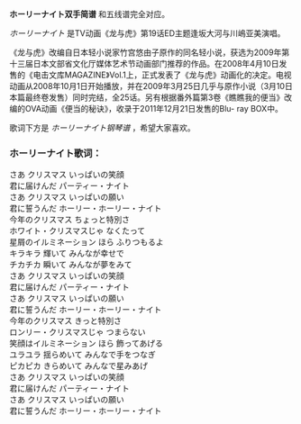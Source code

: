

**ホーリーナイト双手简谱** 和五线谱完全对应。

_ホーリーナイト_ 是TV动画《龙与虎》第19话ED主题逢坂大河与川嶋亚美演唱。

《龙与虎》改编自日本轻小说家竹宫悠由子原作的同名轻小说，获选为2009年第十三届日本文部省文化厅媒体艺术节动画部门推荐的作品。在2008年4月10日发售的《电击文库MAGAZINE》Vol.1上，正式发表了《龙与虎》动画化的决定。电视动画从2008年10月1日开始播放，并在2009年3月25日几乎与原作小说（3月10日本篇最终卷发售）同时完结，全25话。另有根据番外篇第3卷《瞧瞧我的便当》改编的OVA动画《便当的秘诀》，收录于2011年12月21日发售的Blu-
ray BOX中。

歌词下方是 _ホーリーナイト钢琴谱_ ，希望大家喜欢。

### ホーリーナイト歌词：

さあ クリスマス いっぱいの笑顔  
君に届けんだ パーティー・ナイト  
さあ クリスマス いっぱいの願い  
君に誓うんだ ホーリー・ホーリー・ナイト  
今年のクリスマス ちょっと特別さ  
ホワイト・クリスマスじゃ なくたって  
星屑のイルミネーション ほら ふりつもるよ  
キラキラ 輝いて みんなが幸せで  
チカチカ 瞬いて みんなが夢をみて  
さあ クリスマス いっぱいの笑顔  
君に届けんだ パーティー・ナイト  
さあ クリスマス いっぱいの願い  
君に誓うんだ ホーリー・ホーリー・ナイト  
今年のクリスマス きっと特別さ  
ロンリー・クリスマスじゃ つまらない  
笑顔はイルミネーション ほら 飾ってあげる  
ユラユラ 揺らめいて みんなで手をつなぎ  
ピカピカ きらめいて みんなで星みあげ  
さあ クリスマス いっぱいの笑顔  
君に届けんだ パーティー・ナイト  
さあ クリスマス いっぱいの願い  
君に誓うんだ ホーリー・ホーリー・ナイト

